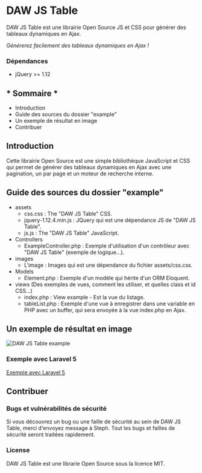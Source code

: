 # DAW JS Table

DAW JS Table est une librairie Open Source JS et CSS pour générer des tableaux dynamiques en Ajax.

*Générerez facilement des tableaux dynamiques en Ajax !*




### Dépendances

* jQuery >= 1.12






## * Sommaire *

* Introduction
* Guide des sources du dossier "example"
* Un exemple de résultat en image
* Contribuer






## Introduction

Cette librairie Open Source est une simple bibliothèque JavaScript et CSS qui permet de générer des tableaux dynamiques en Ajax avec une pagination, un par page et un moteur de recherche interne.






## Guide des sources du dossier "example"

* assets
    * css.css : The "DAW JS Table" CSS.
    * jquery-1.12.4.min.js : JQuery qui est une dépendance JS de "DAW JS Table".
    * js.js : The "DAW JS Table" JavaScript.
* Controllers
    * ExampleController.php : Exemple d'utilisation d'un contrôleur avec "DAW JS Table" (exemple de logique...).
* images
    * L'image : Images qui est une dépendance du fichier assets/css.css.
* Models
    * Element.php : Exemple d'un modèle qui hérite d'un ORM Eloquent.
* views (Des exemples de vues, comment les utiliser, et quelles class et id CSS...)
    * index.php : View example - Est la vue du listage.
    * tableList.php : Exemple d'une vue à enregistrer dans une variable en PHP avec un buffer, qui sera envoyée à la vue index.php en Ajax.






## Un exemple de résultat en image

![DAW JS Table example](https://www.devandweb.fr/medias/upload/package/daw-js-table-example.png)






### Exemple avec Laravel 5

[Exemple avec Laravel 5](https://github.com/stephweb/daw-js-table-with-laravel5-framework)






## Contribuer

### Bugs et vulnérabilités de sécurité

Si vous découvrez un bug ou une faille de sécurité au sein de DAW JS Table, merci d'envoyez message à Steph. Tout les bugs et failles de sécurité seront traitées rapidement.




### License

DAW JS Table est une librarie Open Source sous la licence MIT.